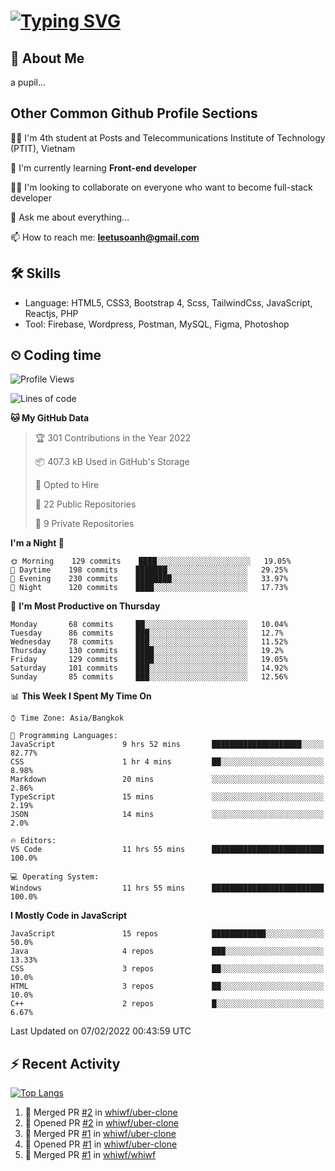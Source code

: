 # [![Typing SVG](https://readme-typing-svg.herokuapp.com?color=%23FFC83D&lines=Hi%2C+I'm+Le%2C+Tu+Oanh+%F0%9F%91%8B)](https://git.io/typing-svg)

## 🚀 About Me
a pupil...

<!-- ![GitHub metrics](https://metrics.lecoq.io/whiwf)   -->

## Other Common Github Profile Sections
👩‍🎓 I'm 4th student at Posts and Telecommunications Institute of Technology (PTIT), Vietnam

🌱 I'm currently learning **Front-end developer**

👯‍♀️ I'm looking to collaborate on everyone who want to become full-stack developer

💬 Ask me about everything...

📫 How to reach me: **leetusoanh@gmail.com**

## 🛠 Skills
- Language: HTML5, CSS3, Bootstrap 4, Scss, TailwindCss, JavaScript, Reactjs, PHP
- Tool: Firebase, Wordpress, Postman, MySQL, Figma, Photoshop

## ⏲ Coding time
<!--START_SECTION:waka-->
![Profile Views](http://img.shields.io/badge/Profile%20Views-156-blue)

![Lines of code](https://img.shields.io/badge/From%20Hello%20World%20I%27ve%20Written-2%20Million%20lines%20of%20code-blue)

**🐱 My GitHub Data** 

> 🏆 301 Contributions in the Year 2022
 > 
> 📦 407.3 kB Used in GitHub's Storage 
 > 
> 💼 Opted to Hire
 > 
> 📜 22 Public Repositories 
 > 
> 🔑 9 Private Repositories  
 > 
**I'm a Night 🦉** 

```text
🌞 Morning    129 commits    ████░░░░░░░░░░░░░░░░░░░░░   19.05% 
🌆 Daytime    198 commits    ███████░░░░░░░░░░░░░░░░░░   29.25% 
🌃 Evening    230 commits    ████████░░░░░░░░░░░░░░░░░   33.97% 
🌙 Night      120 commits    ████░░░░░░░░░░░░░░░░░░░░░   17.73%

```
📅 **I'm Most Productive on Thursday** 

```text
Monday       68 commits     ██░░░░░░░░░░░░░░░░░░░░░░░   10.04% 
Tuesday      86 commits     ███░░░░░░░░░░░░░░░░░░░░░░   12.7% 
Wednesday    78 commits     ███░░░░░░░░░░░░░░░░░░░░░░   11.52% 
Thursday     130 commits    ████░░░░░░░░░░░░░░░░░░░░░   19.2% 
Friday       129 commits    ████░░░░░░░░░░░░░░░░░░░░░   19.05% 
Saturday     101 commits    ███░░░░░░░░░░░░░░░░░░░░░░   14.92% 
Sunday       85 commits     ███░░░░░░░░░░░░░░░░░░░░░░   12.56%

```


📊 **This Week I Spent My Time On** 

```text
⌚︎ Time Zone: Asia/Bangkok

💬 Programming Languages: 
JavaScript               9 hrs 52 mins       ████████████████████░░░░░   82.77% 
CSS                      1 hr 4 mins         ██░░░░░░░░░░░░░░░░░░░░░░░   8.98% 
Markdown                 20 mins             ░░░░░░░░░░░░░░░░░░░░░░░░░   2.86% 
TypeScript               15 mins             ░░░░░░░░░░░░░░░░░░░░░░░░░   2.19% 
JSON                     14 mins             ░░░░░░░░░░░░░░░░░░░░░░░░░   2.0%

🔥 Editors: 
VS Code                  11 hrs 55 mins      █████████████████████████   100.0%

💻 Operating System: 
Windows                  11 hrs 55 mins      █████████████████████████   100.0%

```

**I Mostly Code in JavaScript** 

```text
JavaScript               15 repos            ████████████░░░░░░░░░░░░░   50.0% 
Java                     4 repos             ███░░░░░░░░░░░░░░░░░░░░░░   13.33% 
CSS                      3 repos             ██░░░░░░░░░░░░░░░░░░░░░░░   10.0% 
HTML                     3 repos             ██░░░░░░░░░░░░░░░░░░░░░░░   10.0% 
C++                      2 repos             █░░░░░░░░░░░░░░░░░░░░░░░░   6.67%

```



 Last Updated on 07/02/2022 00:43:59 UTC
<!--END_SECTION:waka-->

## ⚡ Recent Activity
[![Top Langs](https://github-readme-stats.vercel.app/api/top-langs/?username=whiwf&layout=compact&theme=radical&hide=css)](https://github.com/anuraghazra/github-readme-stats)

<!--START_SECTION:activity-->
1. 🎉 Merged PR [#2](https://github.com/whiwf/uber-clone/pull/2) in [whiwf/uber-clone](https://github.com/whiwf/uber-clone)
2. 💪 Opened PR [#2](https://github.com/whiwf/uber-clone/pull/2) in [whiwf/uber-clone](https://github.com/whiwf/uber-clone)
3. 🎉 Merged PR [#1](https://github.com/whiwf/uber-clone/pull/1) in [whiwf/uber-clone](https://github.com/whiwf/uber-clone)
4. 💪 Opened PR [#1](https://github.com/whiwf/uber-clone/pull/1) in [whiwf/uber-clone](https://github.com/whiwf/uber-clone)
5. 🎉 Merged PR [#1](https://github.com/whiwf/whiwf/pull/1) in [whiwf/whiwf](https://github.com/whiwf/whiwf)
<!--END_SECTION:activity-->
